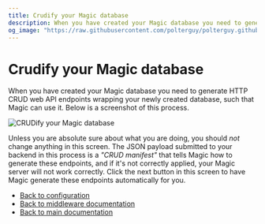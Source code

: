 ```yaml
---
title: Crudify your Magic database
description: When you have created your Magic database you need to generate HTTP web API endpoints wrapping your newly created database.
og_image: "https://raw.githubusercontent.com/polterguy/polterguy.github.io/master/images/og-setup-crudify.jpg"
---
```


# Crudify your Magic database

When you have created your Magic database you need to generate HTTP CRUD web API endpoints wrapping your newly created database,
such that Magic can use it. Below is a screenshot of this process.

![CRUDify your Magic database](https://raw.githubusercontent.com/polterguy/polterguy.github.io/master/images/og-setup-crudify.jpg)

Unless you are absolute sure about what you are doing, you should _not_ change anything in this screen. The JSON payload
submitted to your backend in this process is a _"CRUD manifest"_ that tells Magic how to generate these endpoints, and if it's
not correctly applied, your Magic server will not work correctly. Click the next button in this screen to have Magic generate
these endpoints automatically for you.


* [Back to configuration](/documentation/magic/components/config/)
* [Back to middleware documentation](/documentation/magic/)
* [Back to main documentation](/documentation/)
